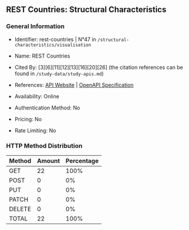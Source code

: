 ## REST Countries: Structural Characteristics

### General Information

- Identifier: rest-countries | N°47 in `/structural-characteristics/visualisation`

- Name: REST Countries

- Cited By: [3][6][11][12][13][16][20][26] (the citation references can be found in `/study-data/study-apis.md`)

- References: [API Website](https://restcountries.com) | [OpenAPI Specification](https://github.com/WebFuzzing/EMB/blob/master/openapi-swagger/restcountries.yaml)

- Availability: Online

- Authentication Method: No

- Pricing: No

- Rate Limiting: No

### HTTP Method Distribution

| Method | Amount | Percentage |
|--------|--------|------------|
| GET | 22 | 100% |
| POST | 0 | 0% |
| PUT | 0 | 0% |
| PATCH | 0 | 0% |
| DELETE | 0 | 0% |
| TOTAL | 22 | 100% |
